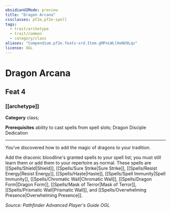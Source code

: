 ```yaml
---
obsidianUIMode: preview
title: "Dragon Arcana"
cssclasses: pf2e,pf2e-spell
tags:
  - trait/archetype
  - trait/common
  - category/class
aliases: "Compendium.pf2e.feats-srd.Item.gMPnLWLlHoNU9Lqv"
license: OGL
---
```

# Dragon Arcana
## Feat 4
### [[archetype]]

**Category** class; 



**Prerequisites** ability to cast spells from spell slots; Dragon Disciple Dedication
* * *
You've discovered how to add the magic of dragons to your tradition.

Add the draconic bloodline's granted spells to your spell list; you must still learn them or add them to your repertoire as normal. These spells are [[Spells/Shield|Shield]], [[Spells/Sure Strike|Sure Strike]], [[Spells/Resist Energy|Resist Energy]], [[Spells/Haste|Haste]], [[Spells/Spell Immunity|Spell Immunity]], [[Spells/Chromatic Wall|Chromatic Wall]], [[Spells/Dragon Form|Dragon Form]], [[Spells/Mask of Terror|Mask of Terror]], [[Spells/Prismatic Wall|Prismatic Wall]], and [[Spells/Overwhelming Presence|Overwhelming Presence]].

*Source: Pathfinder Advanced Player's Guide*
*OGL*
